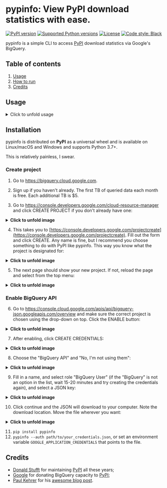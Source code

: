 # pypinfo: View PyPI download statistics with ease.

[![PyPI version](https://img.shields.io/pypi/v/pypinfo.svg?style=flat-square)](https://pypi.org/project/pypinfo)
[![Supported Python versions](https://img.shields.io/pypi/pyversions/pypinfo.svg?style=flat-square)](https://pypi.org/project/pypinfo)
[![License](https://img.shields.io/badge/license-MIT-blue.svg?style=flat-square)](https://en.wikipedia.org/wiki/MIT_License)
[![Code style: Black](https://img.shields.io/badge/code%20style-black-000000.svg?style=flat-square)](https://github.com/psf/black)

pypinfo is a simple CLI to access [PyPI](https://pypi.org/) download statistics via Google's BigQuery.

## Table of contents

1. [Usage](#usage)
2. [How to run](#installation)
3. [Credits](#credits)

## Usage

<details>
  <summary>
  Click to unfold usage
  </summary>

```console
$ pypinfo
    Usage: pypinfo [OPTIONS] [PROJECT] [FIELDS]... COMMAND [ARGS]...

        Valid fields are:

        project | version | file | pyversion | percent3 | percent2 | impl | impl-version |

        openssl | date | month | year | country | installer | installer-version |

        setuptools-version | system | system-release | distro | distro-version | cpu |

        libc | libc-version

    Options:
        -a, --auth TEXT         Path to Google credentials JSON file.
        --run / --test          --test simply prints the query.
        -j, --json              Print data as JSON, with keys `rows` and `query`.
        -i, --indent INTEGER    JSON indentation level.
        -t, --timeout INTEGER   Milliseconds. Default: 120000 (2 minutes)
        -l, --limit TEXT        Maximum number of query results. Default: 10
        -d, --days TEXT         Number of days in the past to include. Default: 30
        -sd, --start-date TEXT  Must be negative or YYYY-MM[-DD]. Default: -31
        -ed, --end-date TEXT    Must be negative or YYYY-MM[-DD]. Default: -1
        -m, --month TEXT        Shortcut for -sd & -ed for a single YYYY-MM month.
        -w, --where TEXT        WHERE conditional. Default: file.project = "project"
        -o, --order TEXT        Field to order by. Default: download_count
        --all                   Show downloads by all installers, not only pip.
        -pc, --percent          Print percentages.
        -md, --markdown         Output as Markdown.
        -v, --verbose           Print debug messages to stderr.
        --version               Show the version and exit.
        -h, --help              Show this message and exit.
```

pypinfo accepts 0 or more options, followed by exactly 1 project, followed by
0 or more fields. By default only the last 30 days are queried. Let's take a
look at some examples!

_Tip_: If queries are resulting in NoneType errors, increase timeout.

### Downloads for a project

```console
$ pypinfo requests
Served from cache: False
Data processed: 2.83 GiB
Data billed: 2.83 GiB
Estimated cost: $0.02

| download_count |
| -------------- |
|    116,353,535 |
```

### All downloads

```console
    $ pypinfo ""
    Served from cache: False
    Data processed: 116.15 GiB
    Data billed: 116.15 GiB
    Estimated cost: $0.57

    | download_count |
    | -------------- |
    |  8,642,447,168 |
```

### Downloads for a project by Python version

```console
    $ pypinfo django pyversion
    Served from cache: False
    Data processed: 967.33 MiB
    Data billed: 968.00 MiB
    Estimated cost: $0.01

    | python_version | download_count |
    | -------------- | -------------- |
    | 3.8            |      1,735,967 |
    | 3.6            |      1,654,871 |
    | 3.7            |      1,326,423 |
    | 2.7            |        876,621 |
    | 3.9            |        524,570 |
    | 3.5            |        258,609 |
    | 3.4            |         12,769 |
    | 3.10           |          3,050 |
    | 3.3            |            225 |
    | 2.6            |            158 |
    | Total          |      6,393,263 |
```

### All downloads by country code

```console
    $ pypinfo "" country
    Served from cache: False
    Data processed: 150.40 GiB
    Data billed: 150.40 GiB
    Estimated cost: $0.74

    | country | download_count |
    | ------- | -------------- |
    | US      |  6,614,473,568 |
    | IE      |    336,037,059 |
    | IN      |    192,914,402 |
    | DE      |    186,968,946 |
    | NL      |    182,691,755 |
    | None    |    141,753,357 |
    | BE      |    111,234,463 |
    | GB      |    109,539,219 |
    | SG      |    106,375,274 |
    | FR      |     86,036,896 |
    | Total   |  8,068,024,939 |
```

### Downloads for a project by system and distribution

```console
    $ pypinfo cryptography system distro
    Served from cache: False
    Data processed: 2.52 GiB
    Data billed: 2.52 GiB
    Estimated cost: $0.02

    | system_name | distro_name                     | download_count |
    | ----------- | ------------------------------- | -------------- |
    | Linux       | Ubuntu                          |     19,524,538 |
    | Linux       | Debian GNU/Linux                |     11,662,104 |
    | Linux       | Alpine Linux                    |      3,105,553 |
    | Linux       | Amazon Linux AMI                |      2,427,975 |
    | Linux       | Amazon Linux                    |      2,374,869 |
    | Linux       | CentOS Linux                    |      1,955,181 |
    | Windows     | None                            |      1,522,069 |
    | Linux       | CentOS                          |        568,370 |
    | Darwin      | macOS                           |        489,859 |
    | Linux       | Red Hat Enterprise Linux Server |        296,858 |
    | Total       |                                 |     43,927,376 |
```

### Most popular projects in the past year

```console
    $ pypinfo --days 365 "" project
    Served from cache: False
    Data processed: 1.69 TiB
    Data billed: 1.69 TiB
    Estimated cost: $8.45

    | project         | download_count |
    | --------------- | -------------- |
    | urllib3         |  1,382,528,406 |
    | six             |  1,172,798,441 |
    | botocore        |  1,053,169,690 |
    | requests        |    995,387,353 |
    | setuptools      |    992,794,567 |
    | certifi         |    948,518,394 |
    | python-dateutil |    934,709,454 |
    | idna            |    929,781,443 |
    | s3transfer      |    877,565,186 |
    | chardet         |    854,744,674 |
    | Total           | 10,141,997,608 |
```

### Downloads between two YYYY-MM-DD dates


```console
    $ pypinfo --start-date 2018-04-01 --end-date 2018-04-30 setuptools
    Served from cache: False
    Data processed: 571.37 MiB
    Data billed: 572.00 MiB
    Estimated cost: $0.01

    | download_count |
    | -------------- |
    |      8,972,826 |
```

### Downloads between two YYYY-MM dates

- A yyyy-mm ``--start-date`` defaults to the first day of the month
- A yyyy-mm ``--end-date`` defaults to the last day of the month

```console
    $ pypinfo --start-date 2018-04 --end-date 2018-04 setuptools
    Served from cache: False
    Data processed: 571.37 MiB
    Data billed: 572.00 MiB
    Estimated cost: $0.01

    | download_count |
    | -------------- |
    |      8,972,826 |
```

### Downloads for a single YYYY-MM month

```console
    $ pypinfo --month 2018-04 setuptools
    Served from cache: False
    Data processed: 571.37 MiB
    Data billed: 572.00 MiB
    Estimated cost: $0.01

    | download_count |
    | -------------- |
    |      8,972,826 |
```

### Percentage of Python 3 downloads of the top 100 projects in the past year

Let's use ``--test`` to only see the query instead of sending it.

```console
    $ pypinfo --test --days 365 --limit 100 "" project percent3
    SELECT
        file.project as project,
        ROUND(100 * SUM(CASE WHEN REGEXP_EXTRACT(details.python, r"^([^\.]+)") = "3" THEN 1 ELSE 0 END) / COUNT(*), 1) as percent_3,
        COUNT(*) as download_count,
    FROM `bigquery-public-data.pypi.file_downloads`
    WHERE timestamp BETWEEN TIMESTAMP_ADD(CURRENT_TIMESTAMP(), INTERVAL -366 DAY) AND TIMESTAMP_ADD(CURRENT_TIMESTAMP(), INTERVAL -1 DAY)
        AND details.installer.name = "pip"
    GROUP BY
        project
    ORDER BY
        download_count DESC
    LIMIT 100
```

### Downloads for a given version

pypinfo supports `PEP 440 version matching <https://peps.python.org/pep-0440/#version-matching>`_.

We can use it to query stats on a given major version.

```console
    $ pypinfo -pc 'pip==21.*' pyversion version
    Served from cache: False
    Data processed: 34.45 MiB
    Data billed: 35.00 MiB
    Estimated cost: $0.01

    | python_version | version | percent | download_count |
    | -------------- | ------- | ------- | -------------- |
    | 3.6            | 21.3.1  |  78.74% |         10,430 |
    | 3.8            | 21.3.1  |   7.81% |          1,034 |
    | 3.7            | 21.2.1  |   3.59% |            476 |
    | 3.7            | 21.3.1  |   2.60% |            345 |
    | 3.7            | 21.0.1  |   2.25% |            298 |
    | 3.8            | 21.0.1  |   1.58% |            209 |
    | 3.8            | 21.2.1  |   1.42% |            188 |
    | 3.7            | 21.1.2  |   0.81% |            107 |
    | 3.9            | 21.3.1  |   0.69% |             92 |
    | 3.8            | 21.1.1  |   0.51% |             67 |
    | Total          |         |         |         13,246 |
```

We can also use it to query stats on an exact version:

```console
    $ pypinfo -pc 'numpy==1.23rc3' pyversion version
    Served from cache: False
    Data processed: 34.01 MiB
    Data billed: 35.00 MiB
    Estimated cost: $0.01

    | python_version | version   | percent | download_count |
    | -------------- | --------- | ------- | -------------- |
    | 3.9            | 1.23.0rc3 |  63.33% |             38 |
    | 3.8            | 1.23.0rc3 |  28.33% |             17 |
    | 3.10           | 1.23.0rc3 |   8.33% |              5 |
    | Total          |           |         |             60 |
```

</details>


## Installation

pypinfo is distributed on **PyPI** as a universal wheel and is available on
Linux/macOS and Windows and supports Python 3.7+.

This is relatively painless, I swear.

### Create project

1. Go to https://bigquery.cloud.google.com.
2. Sign up if you haven't already. The first TB of queried data each month
   is free. Each additional TB is $5.

3. Go to https://console.developers.google.com/cloud-resource-manager and click CREATE PROJECT if you don't already have one:

<details>
  <summary>
  <b>Click to unfold image</b>
  </summary>

  ![create](https://user-images.githubusercontent.com/1324225/47172949-6f4ea880-d315-11e8-8587-8b8117efeae9.png "CREATE PROJECT")
 </details>    

4. This takes you to [https://console.developers.google.com/projectcreate](https://console.developers.google.com/projectcreate). Fill out the form and click CREATE. Any name is fine, but I recommend you choose something to do with PyPI like pypinfo. This way you know what the project is designated for:

<details>
  <summary>
  <b>Click to unfold image</b>
  </summary>

  ![click](https://user-images.githubusercontent.com/1324225/47173020-986f3900-d315-11e8-90ab-4b2ecd85b88e.png) 
</details> 

5. The next page should show your new project. If not, reload the page and select from the top menu:

<details>
  <summary>
  <b>Click to unfold image</b>
  </summary>

  ![show](https://user-images.githubusercontent.com/1324225/47173170-0b78af80-d316-11e8-879e-01f34e139b80.png)
</details> 

### Enable BigQuery API

6. Go to https://console.cloud.google.com/apis/api/bigquery-json.googleapis.com/overview and make sure the correct project is chosen using the drop-down on top. Click the ENABLE button:

<details>
  <summary>
  <b>Click to unfold image</b>
  </summary>

  ![enable](https://user-images.githubusercontent.com/1324225/47173408-a6718980-d316-11e8-94c2-a17ff54fc389.png)
</details> 

7. After enabling, click CREATE CREDENTIALS:

<details>
  <summary>
  <b>Click to unfold image</b>
  </summary>

  ![credentials](https://user-images.githubusercontent.com/1324225/47173432-bc7f4a00-d316-11e8-8152-6a0e6cfab70f.png)
</details> 

8. Choose the "BigQuery API" and "No, I'm not using them":

<details>
  <summary>
  <b>Click to unfold image</b>
  </summary>

  ![bigquery-api](https://user-images.githubusercontent.com/1324225/47173510-ec2e5200-d316-11e8-8508-2bfbb8f6b02f.png)
</details> 

9. Fill in a name, and select role "BigQuery User" (if the "BigQuery" is not an option
   in the list, wait 15-20 minutes and try creating the credentials again), and select a JSON key:

<details>
  <summary>
  <b>Click to unfold image</b>
  </summary>

  ![bigquery-user](https://user-images.githubusercontent.com/1324225/47173576-18e26980-d317-11e8-8bfe-e4775d965e32.png)
</details>

10. Click continue and the JSON will download to your computer. Note the download location. Move the file wherever you want:

<details>
  <summary>
  <b>Click to unfold image</b>
  </summary>

  ![download](https://user-images.githubusercontent.com/1324225/47173614-331c4780-d317-11e8-9ed2-fc76557a2bf6.png)
</details>   

11. `pip install pypinfo`
12. `pypinfo --auth path/to/your_credentials.json`, or set an environment variable
    `GOOGLE_APPLICATION_CREDENTIALS` that points to the file.

## Credits

- [Donald Stufft](https://github.com/dstufft) for maintaining [PyPI](https://pypi.org) all these years;
- [Google](https://github.com/google) for donating BigQuery capacity to [PyPI](https://pypi.org);
- [Paul Kehrer](https://github.com/reaperhulk) for his [awesome blog post](https://langui.sh/2016/12/09/data-driven-decisions).
